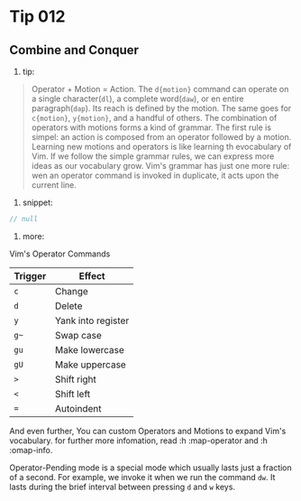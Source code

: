 # Tip 012

## Combine and Conquer

1. tip:

> Operator + Motion = Action. The `d{motion}` command can operate on a single character(`dl`), a complete word(`daw`), or en entire paragraph(`dap`). Its reach is defined by the motion. The same goes for `c{motion}`, `y{motion}`, and a handful of others.
> The combination of operators with motions forms a kind of grammar. The first rule is simpel: an action is composed from an operator followed by a motion. Learning new motions and operators is like learning th evocabulary of Vim. If we follow the simple grammar rules, we can express more ideas as our vocabulary grow.
> Vim's grammar has just one more rule: wen an operator command is invoked in duplicate, it acts upon the current line.

1. snippet:

```js
// null
```

1. more:

Vim's Operator Commands

| Trigger | Effect             |
| ------- | ------------------ |
| `c`     | Change             |
| `d`     | Delete             |
| `y`     | Yank into register |
| `g~`    | Swap case          |
| `gu`    | Make lowercase     |
| `gU`    | Make uppercase     |
| `>`     | Shift right        |
| `<`     | Shift left         |
| `=`     | Autoindent         |

And even further, You can custom Operators and Motions to expand Vim's vocabulary. for further more infomation, read :h :map-operator and :h :omap-info.

Operator-Pending mode is a special mode which usually lasts just a fraction of a second. For example, we invoke it when we run the command `dw`. It lasts during the brief interval between pressing `d` and `w` keys.

